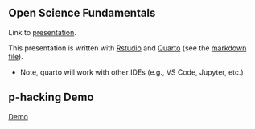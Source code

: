 ## Open Science Fundamentals

Link to [presentation](https://pnb3ee3-w24.github.io/openScience/open-science.html).

This presentation is written with [Rstudio](https://posit.co/products/open-source/rstudio/) and [Quarto](https://quarto.org/docs/get-started/) (see the [markdown file](https://github.com/pnb3ee3-w24/openScience/blob/main/open-science.qmd)).

- Note, quarto will work with other IDEs (e.g., VS Code, Jupyter, etc.)

## p-hacking Demo

[Demo](https://pnb3ee3-w24.github.io/openScience/p-hacking-demo.html)

